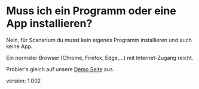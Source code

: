 # Muss ich ein Programm oder eine App installieren?

Nein, für Scanarium du musst kein eigenes Programm installieren und auch keine App.

Ein normaler Browser (Chrome, Firefox, Edge,…) mit Internet-Zugang reicht.

Probier's gleich auf unsere [Demo Seite](https://demo.scanarium.com/) aus.

version: 1.002
